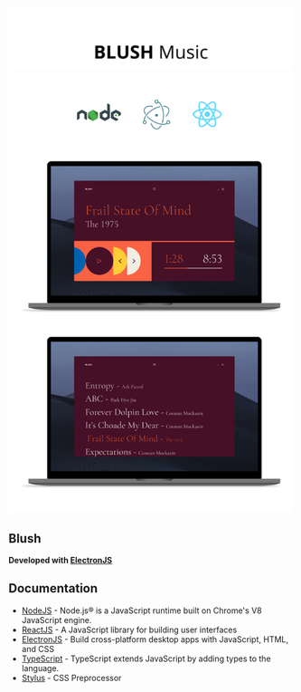 ![Preview](md/__head.png "Preview")
![Preview](md/__preview.png "Preview")

## Blush

**Developed with [ElectronJS]** <br>

## Documentation

- [NodeJS] - Node.js® is a JavaScript runtime built on Chrome's V8 JavaScript engine.
- [ReactJS] - A JavaScript library for building user interfaces
- [ElectronJS] - Build cross-platform desktop apps with JavaScript, HTML, and CSS
- [TypeScript] - TypeScript extends JavaScript by adding types to the language.
- [Stylus] - CSS Preprocessor

[NodeJS]: <https://nodejs.org/en/>
[ReactJS]: <https://reactjs.org/>
[ElectronJS]: <https://www.electronjs.org/>
[TypeScript]: <https://www.typescriptlang.org/>
[Stylus]: <https://stylus-lang.com/>